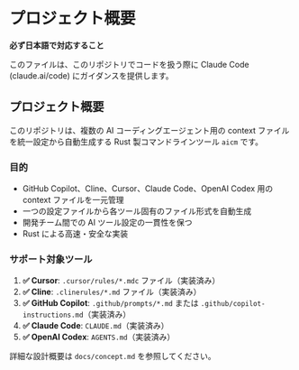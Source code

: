 # プロジェクト概要

**必ず日本語で対応すること**

このファイルは、このリポジトリでコードを扱う際に Claude Code (claude.ai/code) にガイダンスを提供します。

## プロジェクト概要

このリポジトリは、複数の AI コーディングエージェント用の context ファイルを統一設定から自動生成する Rust 製コマンドラインツール `aicm` です。

### 目的

- GitHub Copilot、Cline、Cursor、Claude Code、OpenAI Codex 用の context ファイルを一元管理
- 一つの設定ファイルから各ツール固有のファイル形式を自動生成
- 開発チーム間での AI ツール設定の一貫性を保つ
- Rust による高速・安全な実装

### サポート対象ツール

1. **✅ Cursor**: `.cursor/rules/*.mdc` ファイル（実装済み）
2. **✅ Cline**: `.clinerules/*.md` ファイル（実装済み）
3. **✅ GitHub Copilot**: `.github/prompts/*.md` または `.github/copilot-instructions.md`（実装済み）
4. **✅ Claude Code**: `CLAUDE.md`（実装済み）
5. **✅ OpenAI Codex**: `AGENTS.md`（実装済み）

詳細な設計概要は `docs/concept.md` を参照してください。
